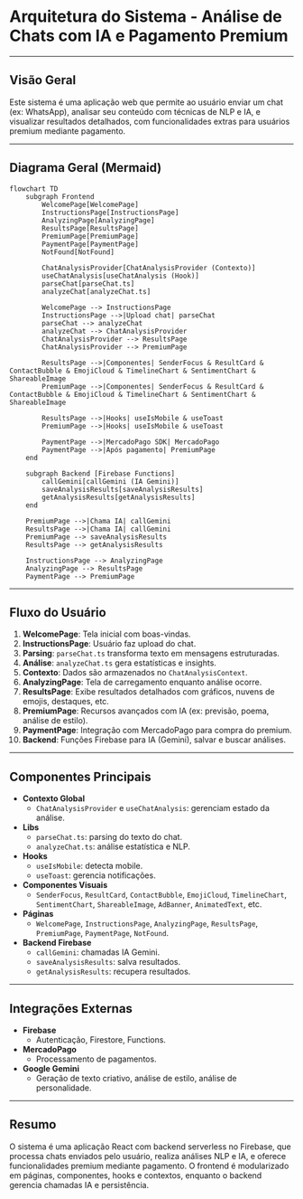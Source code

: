 # Arquitetura do Sistema - Análise de Chats com IA e Pagamento Premium

---

## Visão Geral

Este sistema é uma aplicação web que permite ao usuário enviar um chat (ex: WhatsApp), analisar seu conteúdo com técnicas de NLP e IA, e visualizar resultados detalhados, com funcionalidades extras para usuários premium mediante pagamento.

---

## Diagrama Geral (Mermaid)

```mermaid
flowchart TD
    subgraph Frontend
        WelcomePage[WelcomePage]
        InstructionsPage[InstructionsPage]
        AnalyzingPage[AnalyzingPage]
        ResultsPage[ResultsPage]
        PremiumPage[PremiumPage]
        PaymentPage[PaymentPage]
        NotFound[NotFound]

        ChatAnalysisProvider[ChatAnalysisProvider (Contexto)]
        useChatAnalysis[useChatAnalysis (Hook)]
        parseChat[parseChat.ts]
        analyzeChat[analyzeChat.ts]

        WelcomePage --> InstructionsPage
        InstructionsPage -->|Upload chat| parseChat
        parseChat --> analyzeChat
        analyzeChat --> ChatAnalysisProvider
        ChatAnalysisProvider --> ResultsPage
        ChatAnalysisProvider --> PremiumPage

        ResultsPage -->|Componentes| SenderFocus & ResultCard & ContactBubble & EmojiCloud & TimelineChart & SentimentChart & ShareableImage
        PremiumPage -->|Componentes| SenderFocus & ResultCard & ContactBubble & EmojiCloud & TimelineChart & SentimentChart & ShareableImage

        ResultsPage -->|Hooks| useIsMobile & useToast
        PremiumPage -->|Hooks| useIsMobile & useToast

        PaymentPage -->|MercadoPago SDK| MercadoPago
        PaymentPage -->|Após pagamento| PremiumPage
    end

    subgraph Backend [Firebase Functions]
        callGemini[callGemini (IA Gemini)]
        saveAnalysisResults[saveAnalysisResults]
        getAnalysisResults[getAnalysisResults]
    end

    PremiumPage -->|Chama IA| callGemini
    ResultsPage -->|Chama IA| callGemini
    PremiumPage --> saveAnalysisResults
    ResultsPage --> getAnalysisResults

    InstructionsPage --> AnalyzingPage
    AnalyzingPage --> ResultsPage
    PaymentPage --> PremiumPage
```

---

## Fluxo do Usuário

1. **WelcomePage**: Tela inicial com boas-vindas.
2. **InstructionsPage**: Usuário faz upload do chat.
3. **Parsing**: `parseChat.ts` transforma texto em mensagens estruturadas.
4. **Análise**: `analyzeChat.ts` gera estatísticas e insights.
5. **Contexto**: Dados são armazenados no `ChatAnalysisContext`.
6. **AnalyzingPage**: Tela de carregamento enquanto análise ocorre.
7. **ResultsPage**: Exibe resultados detalhados com gráficos, nuvens de emojis, destaques, etc.
8. **PremiumPage**: Recursos avançados com IA (ex: previsão, poema, análise de estilo).
9. **PaymentPage**: Integração com MercadoPago para compra do premium.
10. **Backend**: Funções Firebase para IA (Gemini), salvar e buscar análises.

---

## Componentes Principais

- **Contexto Global**
  - `ChatAnalysisProvider` e `useChatAnalysis`: gerenciam estado da análise.
- **Libs**
  - `parseChat.ts`: parsing do texto do chat.
  - `analyzeChat.ts`: análise estatística e NLP.
- **Hooks**
  - `useIsMobile`: detecta mobile.
  - `useToast`: gerencia notificações.
- **Componentes Visuais**
  - `SenderFocus`, `ResultCard`, `ContactBubble`, `EmojiCloud`, `TimelineChart`, `SentimentChart`, `ShareableImage`, `AdBanner`, `AnimatedText`, etc.
- **Páginas**
  - `WelcomePage`, `InstructionsPage`, `AnalyzingPage`, `ResultsPage`, `PremiumPage`, `PaymentPage`, `NotFound`.
- **Backend Firebase**
  - `callGemini`: chamadas IA Gemini.
  - `saveAnalysisResults`: salva resultados.
  - `getAnalysisResults`: recupera resultados.

---

## Integrações Externas

- **Firebase**
  - Autenticação, Firestore, Functions.
- **MercadoPago**
  - Processamento de pagamentos.
- **Google Gemini**
  - Geração de texto criativo, análise de estilo, análise de personalidade.

---

## Resumo

O sistema é uma aplicação React com backend serverless no Firebase, que processa chats enviados pelo usuário, realiza análises NLP e IA, e oferece funcionalidades premium mediante pagamento. O frontend é modularizado em páginas, componentes, hooks e contextos, enquanto o backend gerencia chamadas IA e persistência.